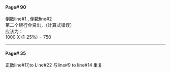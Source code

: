 #### Page# 90
倒数line#1 , 倒数line#2       
第二个银行会贷出，（计算式错误）    
应该为：       
1000 X (1-25%) = 750
___  
#### Page# 35
正数line#17,to Line#22
与line#9 to line#14
重复
